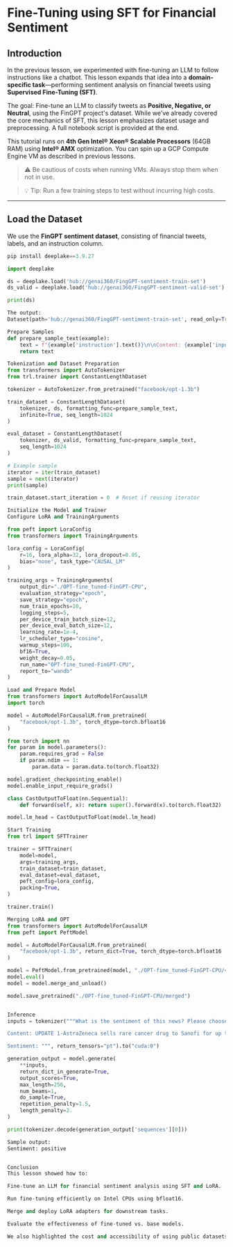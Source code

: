 # Fine-Tuning using SFT for Financial Sentiment

## Introduction

In the previous lesson, we experimented with fine-tuning an LLM to follow instructions like a chatbot. This lesson expands that idea into a **domain-specific task**—performing sentiment analysis on financial tweets using **Supervised Fine-Tuning (SFT)**.

The goal: Fine-tune an LLM to classify tweets as **Positive, Negative, or Neutral**, using the FinGPT project's dataset. While we’ve already covered the core mechanics of SFT, this lesson emphasizes dataset usage and preprocessing. A full notebook script is provided at the end.

This tutorial runs on **4th Gen Intel® Xeon® Scalable Processors** (64GB RAM) using **Intel® AMX** optimization. You can spin up a GCP Compute Engine VM as described in previous lessons.

> ⚠️ Be cautious of costs when running VMs. Always stop them when not in use.

> 💡 Tip: Run a few training steps to test without incurring high costs.

---

## Load the Dataset

We use the **FinGPT sentiment dataset**, consisting of financial tweets, labels, and an instruction column.

```python
pip install deeplake==3.9.27

import deeplake

ds = deeplake.load('hub://genai360/FingGPT-sentiment-train-set')
ds_valid = deeplake.load('hub://genai360/FingGPT-sentiment-valid-set')

print(ds)

The output:
Dataset(path='hub://genai360/FingGPT-sentiment-train-set', read_only=True, tensors=['input', 'instruction', 'output'])

Prepare Samples
def prepare_sample_text(example):
    text = f"{example['instruction'].text()}\n\nContent: {example['input'].text()}\n\nSentiment: {example['output'].text()}"
    return text

Tokenization and Dataset Preparation
from transformers import AutoTokenizer
from trl.trainer import ConstantLengthDataset

tokenizer = AutoTokenizer.from_pretrained("facebook/opt-1.3b")

train_dataset = ConstantLengthDataset(
    tokenizer, ds, formatting_func=prepare_sample_text,
    infinite=True, seq_length=1024
)

eval_dataset = ConstantLengthDataset(
    tokenizer, ds_valid, formatting_func=prepare_sample_text,
    seq_length=1024
)

# Example sample
iterator = iter(train_dataset)
sample = next(iterator)
print(sample)

train_dataset.start_iteration = 0  # Reset if reusing iterator

Initialize the Model and Trainer
Configure LoRA and TrainingArguments

from peft import LoraConfig
from transformers import TrainingArguments

lora_config = LoraConfig(
    r=16, lora_alpha=32, lora_dropout=0.05,
    bias="none", task_type="CAUSAL_LM"
)

training_args = TrainingArguments(
    output_dir="./OPT-fine_tuned-FinGPT-CPU",
    evaluation_strategy="epoch",
    save_strategy="epoch",
    num_train_epochs=10,
    logging_steps=5,
    per_device_train_batch_size=12,
    per_device_eval_batch_size=12,
    learning_rate=1e-4,
    lr_scheduler_type="cosine",
    warmup_steps=100,
    bf16=True,
    weight_decay=0.05,
    run_name="OPT-fine_tuned-FinGPT-CPU",
    report_to="wandb"
)

Load and Prepare Model
from transformers import AutoModelForCausalLM
import torch

model = AutoModelForCausalLM.from_pretrained(
    "facebook/opt-1.3b", torch_dtype=torch.bfloat16
)

from torch import nn
for param in model.parameters():
    param.requires_grad = False
    if param.ndim == 1:
        param.data = param.data.to(torch.float32)

model.gradient_checkpointing_enable()
model.enable_input_require_grads()

class CastOutputToFloat(nn.Sequential):
    def forward(self, x): return super().forward(x).to(torch.float32)

model.lm_head = CastOutputToFloat(model.lm_head)

Start Training
from trl import SFTTrainer

trainer = SFTTrainer(
    model=model,
    args=training_args,
    train_dataset=train_dataset,
    eval_dataset=eval_dataset,
    peft_config=lora_config,
    packing=True,
)

trainer.train()

Merging LoRA and OPT
from transformers import AutoModelForCausalLM
from peft import PeftModel

model = AutoModelForCausalLM.from_pretrained(
    "facebook/opt-1.3b", return_dict=True, torch_dtype=torch.bfloat16
)

model = PeftModel.from_pretrained(model, "./OPT-fine_tuned-FinGPT-CPU/<desired_checkpoint>/")
model.eval()
model = model.merge_and_unload()

model.save_pretrained("./OPT-fine_tuned-FinGPT-CPU/merged")


Inference
inputs = tokenizer("""What is the sentiment of this news? Please choose an answer from {strong negative/moderately negative/mildly negative/neutral/mildly positive/moderately positive/strong positive}, then provide some short reasons.

Content: UPDATE 1-AstraZeneca sells rare cancer drug to Sanofi for up to S300 mln.

Sentiment: """, return_tensors="pt").to("cuda:0")

generation_output = model.generate(
    **inputs,
    return_dict_in_generate=True,
    output_scores=True,
    max_length=256,
    num_beams=1,
    do_sample=True,
    repetition_penalty=1.5,
    length_penalty=2.
)

print(tokenizer.decode(generation_output['sequences'][0]))

Sample output:
Sentiment: positive


Conclusion
This lesson showed how to:

Fine-tune an LLM for financial sentiment analysis using SFT and LoRA.

Run fine-tuning efficiently on Intel CPUs using bfloat16.

Merge and deploy LoRA adapters for downstream tasks.

Evaluate the effectiveness of fine-tuned vs. base models.

We also highlighted the cost and accessibility of using public datasets with open-source tooling. In the next lesson, we will explore RLHF (Reinforcement Learning from Human Feedback) and GPU-based training.
